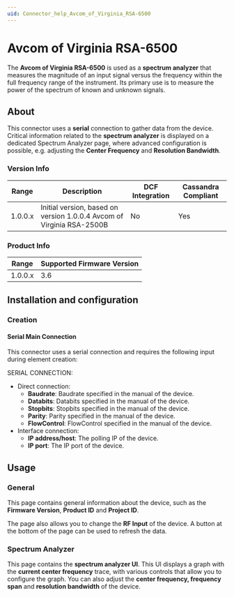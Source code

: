 ```yaml
---
uid: Connector_help_Avcom_of_Virginia_RSA-6500
---
```


# Avcom of Virginia RSA-6500

The **Avcom of Virginia RSA-6500** is used as a **spectrum analyzer** that measures the magnitude of an input signal versus the frequency within the full frequency range of the instrument. Its primary use is to measure the power of the spectrum of known and unknown signals.

## About

This connector uses a **serial** connection to gather data from the device. Critical information related to the **spectrum analyzer** is displayed on a dedicated Spectrum Analyzer page, where advanced configuration is possible, e.g. adjusting the **Center Frequency** and **Resolution Bandwidth**.

### Version Info

| **Range** | **Description**                                                       | **DCF Integration** | **Cassandra Compliant** |
|------------------|-----------------------------------------------------------------------|---------------------|-------------------------|
| 1.0.0.x          | Initial version, based on version 1.0.0.4 Avcom of Virginia RSA-2500B | No                  | Yes                     |

### Product Info

| Range | Supported Firmware Version |
|------------------|-----------------------------|
| 1.0.0.x          | 3.6                         |

## Installation and configuration

### Creation

#### Serial Main Connection

This connector uses a serial connection and requires the following input during element creation:

SERIAL CONNECTION:

- Direct connection:
  - **Baudrate**: Baudrate specified in the manual of the device.
  - **Databits**: Databits specified in the manual of the device.
  - **Stopbits**: Stopbits specified in the manual of the device.
  - **Parity**: Parity specified in the manual of the device.
  - **FlowControl**: FlowControl specified in the manual of the device.
- Interface connection:
  - **IP address/host**: The polling IP of the device.
  - **IP port**: The IP port of the device.

## Usage

### General

This page contains general information about the device, such as the **Firmware Version**, **Product ID** and **Project ID**.

The page also allows you to change the **RF Input** of the device. A button at the bottom of the page can be used to refresh the data.

### Spectrum Analyzer

This page contains the **spectrum analyzer UI**. This UI displays a graph with the **current center frequency** trace, with various controls that allow you to configure the graph. You can also adjust the **center frequency, frequency span** and **resolution bandwidth** of the device.
